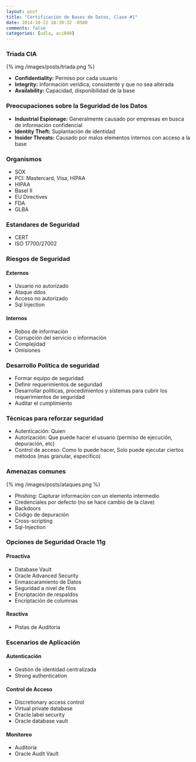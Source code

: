 ```yaml
---
layout: post
title: "Certificación de Bases de Datos, Clase #1"
date: 2014-10-22 18:39:32 -0500
comments: false
categories: [udla, aci040]
---
```


### Triada CIA

  {% img /images/posts/triada.png %}

- **Confidentiality:** Permiso por cada usuario
- **Integrity:** Información verídica, consistente y que no sea alterada
- **Availability:** Capacidad, disponibilidad de la base

<!--more-->

### Preocupaciones sobre la Seguridad de los Datos
- **Industrial Espionage:** Generalmente causado por empresas en busca de
  información confidencial
- **Identity Theft:** Suplantación de identidad
- **Insider Threats:** Causado por malos elementos internos con acceso a la
  base

### Organismos
- SOX
- PCI: Mastercard, Visa, HIPAA
- HIPAA
- Basel II
- EU Directives
- FDA
- GLBA

### Estandares de Seguridad
- CERT
- ISO 17700/27002

### Riesgos de Seguridad

#### Externos
- Usuario no autorizado
- Ataque ddos
- Acceso no autorizado
- Sql Injection

#### Internos
- Robos de información
- Corrupción del servicio o información
- Complejidad
- Omisiones

### Desarrollo Política de seguridad
- Formar equipo de seguridad
- Definir requerimientos de seguridad
- Desarrollar políticas, procedimientos y sistemas para cubrir los
  requerimientos de seguridad
- Auditar el cumplimiento

### Técnicas para reforzar seguridad
- Autenticación: Quien
- Autorización: Que puede hacer el usuario (permiso de ejecución,
  depuración, etc)
- Control de acceso: Como lo puede hacer, Solo puede ejecutar ciertos métodos (mas granular,
  especifico)

### Amenazas comunes

  {% img /images/posts/ataques.png %}

- Phishing: Capturar información con un elemento intermedio
- Credenciales por defecto (no se hace cambio de la clave)
- Backdoors
- Código de depuración
- Cross-scripting
- Sql-Injection

### Opciones de Seguridad Oracle 11g

#### Proactiva
- Database Vault
- Oracle Advanced Security
- Enmascaramiento de Datos
- Seguridad a nivel de filos
- Encriptación de respaldos
- Encriptación de columnas

#### Reactiva
- Pistas de Auditoria

### Escenarios de Aplicación

#### Autenticación
- Gestión de identidad centralizada
- Strong authentication

#### Control de Acceso
- Discretionary access control
- Virtual private database
- Oracle label security
- Oracle database vault

#### Monitoreo
- Auditoria
- Oracle Audit Vault
